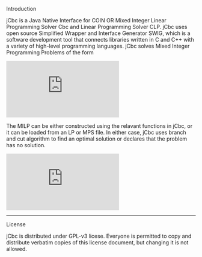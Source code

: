 Introduction

jCbc is a Java Native Interface for COIN OR Mixed Integer Linear Programming Solver Cbc and Linear Programming Solver CLP. jCbc  uses open source Simplified Wrapper and Interface Generator SWIG, which is a software development tool that connects libraries written in C and C++ with a variety of high-level programming languages. jCbc solves Mixed Integer Programming Problems of the form 

![equation](http://www.sciweavers.org/tex2img.php?eq=%5Cbegin%7Beqnarray%2A%7D%0A%09%5Cbegin%7Barray%7D%7Blllrr%7D%0A%09%09%5Cmbox%7Bmin%7D%20%26%20c%5ETx%20%5C%5C%0A%09%09%5Cmbox%7Bs.t.%7D%26%20Ax%5Clesseqqgtr%20b%26%26%28MILP%29%5C%5C%0A%09%09%26%20l%5Cleq%20x%20%5Cleq%20u%20%5C%5C%0A%09%09%26%20x_i%20%5Cin%20%5Cmathbb%7BZ%7D%5C%20%20%5Cforall%20i%5Cin%20I%2C%5C%5C%0A%09%5Cend%7Barray%7D%0A%5Cend%7Beqnarray%2A%7D%0A&bc=White&fc=Black&im=png&fs=12&ff=arev&edit=0)

The MILP can be either constructed using the relavant functions in jCbc, or it can be loaded from an LP or MPS file. In either case, jCbc uses branch and cut algorithm to find an optimal solution or declares that the problem has no solution. 

![equation](http://www.sciweavers.org/tex2img.php?eq=1%2Bsin%28mc%5E2%29&bc=White&fc=Black&im=jpg&fs=12&ff=arev&edit=)


*********************************************************************************
License 

jCbc is distributed under GPL-v3 licese. Everyone is permitted to copy and distribute verbatim copies of this license document, but changing it is not allowed.




